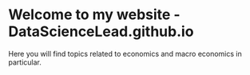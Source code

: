 # Welcome to my website - DataScienceLead.github.io
Here you will find topics related to economics and macro economics in particular. 

